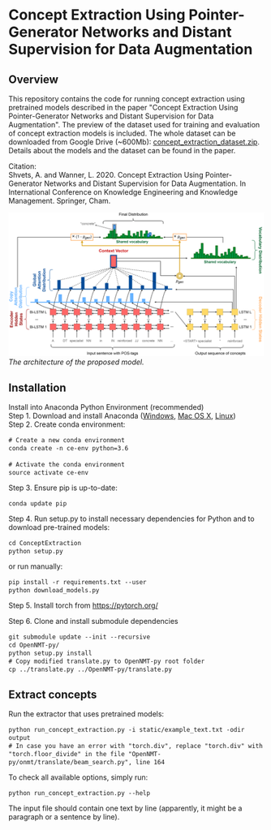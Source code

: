 # Concept Extraction Using Pointer-Generator Networks and Distant Supervision for Data Augmentation

## Overview
This repository contains the code for running concept extraction using pretrained models described in the paper "Concept Extraction Using Pointer-Generator Networks and Distant Supervision for Data Augmentation". The preview of the dataset used for training and evaluation of concept extraction models is included. The whole dataset can be downloaded from Google Drive (~600Mb): [concept_extraction_dataset.zip](https://drive.google.com/file/d/1p992LgEVV71vTXpH_vOekjHpndCnoj92/view?usp=sharing). Details about the models and the dataset can be found in the paper.

Citation: \
Shvets, A. and Wanner, L. 2020. Concept Extraction Using Pointer-Generator Networks and Distant Supervision for Data Augmentation. In International Conference on Knowledge Engineering and Knowledge Management. Springer, Cham.

![MSA](static/architecture.png)
*The architecture of the proposed model.*

## Installation
Install into Anaconda Python Environment (recommended) \
Step 1. Download and install Anaconda ([Windows](https://repo.anaconda.com/archive/Anaconda2-5.3.0-Windows-x86_64.exe), [Mac OS X](https://repo.anaconda.com/archive/Anaconda2-5.3.0-MacOSX-x86_64.pkg), [Linux](https://repo.anaconda.com/archive/Anaconda2-5.3.0-Linux-x86_64.sh)) \
Step 2. Create conda environment:
```
# Create a new conda environment
conda create -n ce-env python=3.6

# Activate the conda environment
source activate ce-env
```

Step 3. Ensure pip is up-to-date:
```
conda update pip
```

Step 4. Run setup.py to install necessary dependencies for Python and to download pre-trained models:
```
cd ConceptExtraction
python setup.py
```
or run manually:
```
pip install -r requirements.txt --user
python download_models.py
```

Step 5. Install torch from https://pytorch.org/

Step 6. Clone and install submodule dependencies
```
git submodule update --init --recursive
cd OpenNMT-py/
python setup.py install
# Copy modified translate.py to OpenNMT-py root folder
cp ../translate.py ../OpenNMT-py/translate.py
```

## Extract concepts
Run the extractor that uses pretrained models:
```
python run_concept_extraction.py -i static/example_text.txt -odir output
# In case you have an error with "torch.div", replace "torch.div" with "torch.floor_divide" in the file "OpenNMT-py/onmt/translate/beam_search.py", line 164
```
To check all available options, simply run:
```
python run_concept_extraction.py --help
```
The input file should contain one text by line (apparently, it might be a paragraph or a sentence by line).
